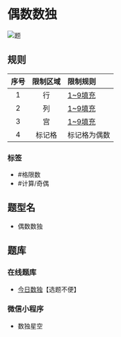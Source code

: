 # 偶数数独
<!-- START doctoc generated TOC please keep comment here to allow auto update -->
<!-- DON'T EDIT THIS SECTION, INSTEAD RE-RUN doctoc TO UPDATE -->

<!-- END doctoc generated TOC please keep comment here to allow auto update -->

![题](https://cn.sudoku.today/pic/02/even40/38088_105616.png)

## 规则

| 序号  | 限制区域 | 限制规则     |
|:---:|:----:|:---------|
|  1  |  行   | [1~9填充] |
|  2  |  列   | [1~9填充] |
|  3  |  宫   | [1~9填充] |
|  4  | 标记格  | 标记格为偶数   |

### 标签

- #格限数
- #计算/奇偶

## 题型名

- 偶数数独

## 题库

### 在线题库

- [今日数独]【选题不便】

### 微信小程序

- 数独星空

[1~9填充]: ../../../../rules/rules.md#1to9填充

[今日数独]: https://cn.sudoku.today/g-even-sudoku/
